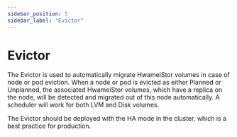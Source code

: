 ```yaml
---
sidebar_position: 5
sidebar_label: "Evictor"
---
```


# Evictor

The Evictor is used to automatically migrate HwameiStor volumes in case of node or pod eviction. When a node or pod is evicted as either Planned or Unplanned, the associated HwameiStor volumes, which have a replica on the node, will be detected and migrated out of this node automatically. A scheduler will work for both LVM and Disk volumes.

The Evictor should be deployed with the HA mode in the cluster, which is a best practice for production.
